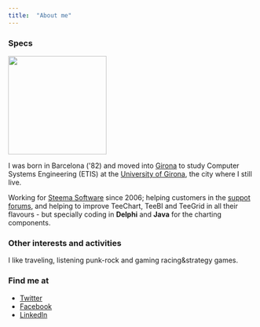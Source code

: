 ```yaml
---
title:  "About me"
---
```


### Specs

<img src="https://avatars2.githubusercontent.com/u/1788228?s=460&v=4" width="200">

I was born in Barcelona ('82) and moved into [Girona](https://goo.gl/maps/2dL9W7J7LHA2) to study Computer Systems Engineering (ETIS) at the [University of Girona](https://www.udg.edu/ca/), the city where I still live.

Working for [Steema Software](https://www.steema.com/) since 2006; helping customers in the [suppot forums](https://www.steema.com/support), and helping to improve TeeChart, TeeBI and TeeGrid in all their flavours - but specially coding in **Delphi** and **Java** for the charting components.

### Other interests and activities

I like traveling, listening punk-rock and gaming racing&strategy games.

### Find me at

- [Twitter](https://twitter.com/Norike_82)
- [Facebook](https://www.facebook.com/yeray.norike)
- [LinkedIn](https://www.linkedin.com/in/yerayalonso)
